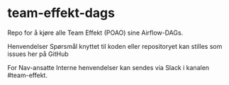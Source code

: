 # team-effekt-dags
Repo for å kjøre alle Team Effekt (POAO) sine Airflow-DAGs. 

Henvendelser
Spørsmål knyttet til koden eller repositoryet kan stilles som issues her på GitHub

For Nav-ansatte
Interne henvendelser kan sendes via Slack i kanalen #team-effekt.
